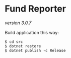 Fund Reporter
=============
_version 3.0.7_

Build application this way:

```console
$ cd src
$ dotnet restore
$ dotnet publish -c Release
```
